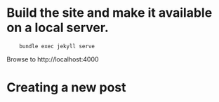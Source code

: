

# Build the site and make it available on a local server.

        bundle exec jekyll serve

Browse to http://localhost:4000

# Creating a new post

